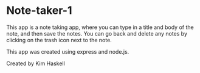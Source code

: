 # Note-taker-1
This app is a note taking app, where you can type in a title and body of the note, and then save the notes. You can go back and delete any notes by clicking on the trash icon next to the note.

This app was created using express and node.js.

Created by Kim Haskell